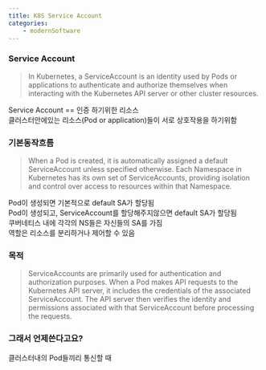 ```yaml
---
title: K8S Service Account 
categories: 
    - modernSoftware 
---
```


### Service Account 
> In Kubernetes, a ServiceAccount is an identity used by Pods or applications to authenticate and authorize themselves when interacting with the Kubernetes API server or other cluster resources.

Service Account == 인증 하기위한 리소스 <br>
클러스터안에있는 리소스(Pod or application)들이 서로 상호작용을 하기위함  <br>


### 기본동작흐름 

> When a Pod is created, it is automatically assigned a default ServiceAccount unless specified otherwise. Each Namespace in Kubernetes has its own set of ServiceAccounts, providing isolation and control over access to resources within that Namespace.

Pod이 생성되면 기본적으로 default SA가 할당됨<br>
Pod이 생성되고, ServiceAccount를 할당해주지않으면 default SA가 할당됨<br>
쿠버네티스 내에 각각의 NS들은 자신들의 SA를 가짐<br>
역할은 리소스를 분리하거나 제어할 수 있음 <br>

### 목적 

> ServiceAccounts are primarily used for authentication and authorization purposes. When a Pod makes API requests to the Kubernetes API server, it includes the credentials of the associated ServiceAccount. The API server then verifies the identity and permissions associated with that ServiceAccount before processing the requests.


### 그래서 언제쓴다고요?

클러스터내의 Pod들끼리 통신할 때 

